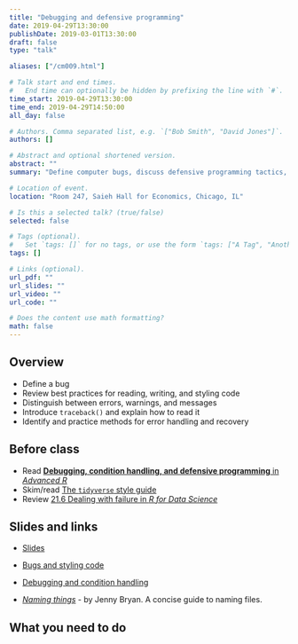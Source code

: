 ```yaml
---
title: "Debugging and defensive programming"
date: 2019-04-29T13:30:00
publishDate: 2019-03-01T13:30:00
draft: false
type: "talk"

aliases: ["/cm009.html"]

# Talk start and end times.
#   End time can optionally be hidden by prefixing the line with `#`.
time_start: 2019-04-29T13:30:00
time_end: 2019-04-29T14:50:00
all_day: false

# Authors. Comma separated list, e.g. `["Bob Smith", "David Jones"]`.
authors: []

# Abstract and optional shortened version.
abstract: ""
summary: "Define computer bugs, discuss defensive programming tactics, and practice troubleshooting scripts."

# Location of event.
location: "Room 247, Saieh Hall for Economics, Chicago, IL"

# Is this a selected talk? (true/false)
selected: false

# Tags (optional).
#   Set `tags: []` for no tags, or use the form `tags: ["A Tag", "Another Tag"]` for one or more tags.
tags: []

# Links (optional).
url_pdf: ""
url_slides: ""
url_video: ""
url_code: ""

# Does the content use math formatting?
math: false
---
```




## Overview

* Define a bug
* Review best practices for reading, writing, and styling code
* Distinguish between errors, warnings, and messages
* Introduce `traceback()` and explain how to read it
* Identify and practice methods for error handling and recovery

## Before class

* Read [**Debugging, condition handling, and defensive programming** in *Advanced R*](http://adv-r.had.co.nz/Exceptions-Debugging.html)
* Skim/read [The `tidyverse` style guide](http://style.tidyverse.org/)
* Review [21.6 Dealing with failure in *R for Data Science*](http://r4ds.had.co.nz/iteration.html#dealing-with-failure)

## Slides and links

* [Slides](extras/cm009_slides.html)
* [Bugs and styling code](/notes/style-guide/)
* [Debugging and condition handling](/notes/condition-handling/)

* [*Naming things*](http://www2.stat.duke.edu/~rcs46/lectures_2015/01-markdown-git/slides/naming-slides/naming-slides.pdf) - by Jenny Bryan. A concise guide to naming files.

## What you need to do
